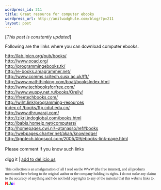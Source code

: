 ```yaml
--- 
wordpress_id: 211
title: Great resource for computer ebooks
wordpress_url: http://anilwadghule.com/blog/?p=211
layout: post
---
```

[<em>This post is constantly updated</em>] <p>Following are the links where you can download computer ebooks.</p><a href="http://lab.lpicn.org/pub/books/">http://lab.lpicn.org/pub/books/</a><br /><a href="http://www.ooad.org/">http://www.ooad.org/</a><br /><a href="http://programmingebooks.tk/">http://programmingebooks.tk/</a><br /><a href="http://e-books.amagrammer.net/">http://e-books.amagrammer.net/</a><br /><a href="http://www.comms.scitech.susx.ac.uk/fft/">http://www.comms.scitech.susx.ac.uk/fft/</a><br /><a href="http://www.maththinking.com/boat/booksIndex.html">http://www.maththinking.com/boat/booksIndex.html</a><br /><a href="http://www.techbooksforfree.com/">http://www.techbooksforfree.com/</a><br /><a href="http://www.wuppy.net.ru/books/Orelly/">http://www.wuppy.net.ru/books/Orelly/</a><br /><a href="http://freetechbooks.com/">http://freetechbooks.com/</a><br /><a href="http://wiht.link/programming-resources">http://wiht.link/programming-resources</a><br /><a href="http://www.anonymizer.ru/cgi-bin/webprox?session=demo&url=http://ftp.anyhost.ru/books/ftp.cdut.edu.cn/">index of /books/ftp.cdut.edu.cn/</a><br /><a href="http://www.dhruvaraj.com/">http://www.dhruvaraj.com/</a><br /><a href="http://zikri.indoglobal.com/books.html">http://zikri.indoglobal.com/books.html</a><br /><a href="http://babis.homeip.net/computers/">http://babis.homeip.net/computers/</a><br /><a href="http://homepages.cwi.nl/%7Eatanasso/ref#books">http://homepages.cwi.nl/~atanasso/ref#books</a><br /><a href="http://webpages.charter.net/akah/knowledge/">http://webpages.charter.net/akah/knowledge/</a><br /><a href="http://kgptech.blogspot.com/2005/09/ebooks-link-page.html">http://kgptech.blogspot.com/2005/09/ebooks-link-page.html</a><br /><br />Please comment if you know such links<br /><br />digg it | <a href="http://del.icio.us/post?url=http://anildigital.blogspot.com/2006/03/great-resource-for-computer-ebooks.html&amp;title=Great%20resource%20for%20computer%20ebooks">add to del.icio.us</a><br /><br /><span style="font-family:Trebuchet MS;font-size:85%;">This collection is an amalgamation of all I read on the WWW (the free internet), and all products mentioned here belong to the original author or the company holding its rights. I do not make any claims to the accuracy of anything and I do not hold copyrights to any of the material that this website links to.</span> <span style="color:#ff0000;"><strong>N<span style="color:#009f00;">J</span><span style="color:#0000ff;">o</span><span style="color:#ff00ff;">i</span></strong></span>
